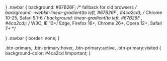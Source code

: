 }
.navbar {
background: #67B26F; /* fallback for old browsers */
background: -webkit-linear-gradient(to left, #67B26F , #4ca2cd); /* Chrome 10-25, Safari 5.1-6 */
background: linear-gradient(to left, #67B26F , #4ca2cd); /* W3C, IE 10+/ Edge, Firefox 16+, Chrome 26+, Opera 12+, Safari 7+ */
        
}
.navbar {
  border: none;
}

.btn-primary, .btn-primary:hover, .btn-primary:active, .btn-primary:visited {
    background-color: #4ca2cd !important;
}